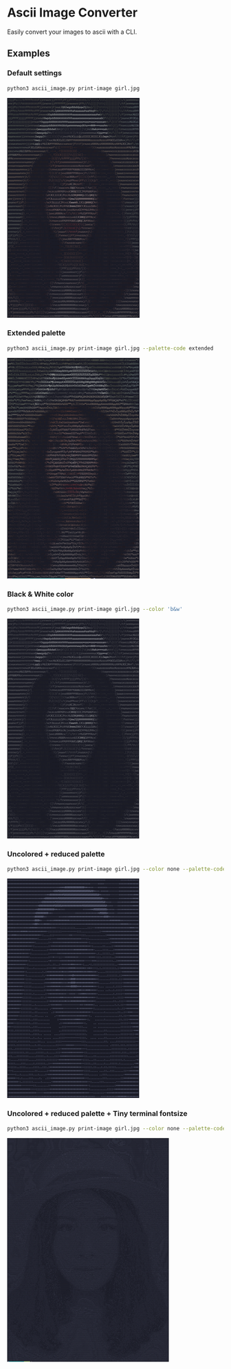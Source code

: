 # Ascii Image Converter

Easily convert your images to ascii with a CLI.

## Examples

### Default settings
```bash
python3 ascii_image.py print-image girl.jpg
```
![Default settings](./output-examples/example.png)

### Extended palette
```bash
python3 ascii_image.py print-image girl.jpg --palette-code extended
```
![Extended palette](./output-examples/example_extended-palette.png)

### Black & White color
```bash
python3 ascii_image.py print-image girl.jpg --color 'b&w'
```
![Black & White](./output-examples/example_black-and-white.png)

### Uncolored + reduced palette
```bash
python3 ascii_image.py print-image girl.jpg --color none --palette-code reduced
```
![Uncolored + reduced palette](./output-examples/example_uncolored_and_reduced-palette.png)

### Uncolored + reduced palette + Tiny terminal fontsize
```bash
python3 ascii_image.py print-image girl.jpg --color none --palette-code reduced
```
![Uncolored + reduced palette](./output-examples/example_tiny_fontsize.png)